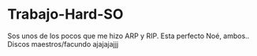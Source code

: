 # Trabajo-Hard-SO
Sos unos de los pocos que me hizo ARP y RIP. Esta perfecto Noé, ambos..
Discos maestros/facundo ajajajajjj
